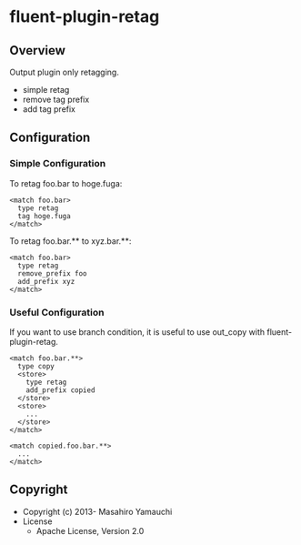 # fluent-plugin-retag

## Overview

Output plugin only retagging.

* simple retag
* remove tag prefix
* add tag prefix

## Configuration

### Simple Configuration

To retag foo.bar to hoge.fuga:

    <match foo.bar>
      type retag
      tag hoge.fuga
    </match>

To retag foo.bar.** to xyz.bar.**:

    <match foo.bar>
      type retag
      remove_prefix foo
      add_prefix xyz
    </match>

### Useful Configuration

If you want to use branch condition, it is useful to use out_copy with fluent-plugin-retag.

    <match foo.bar.**>
      type copy
      <store>
        type retag
        add_prefix copied
      </store>
      <store>
        ...
      </store>
    </match>

    <match copied.foo.bar.**>
      ...
    </match>

## Copyright

* Copyright (c) 2013- Masahiro Yamauchi
* License
  * Apache License, Version 2.0

